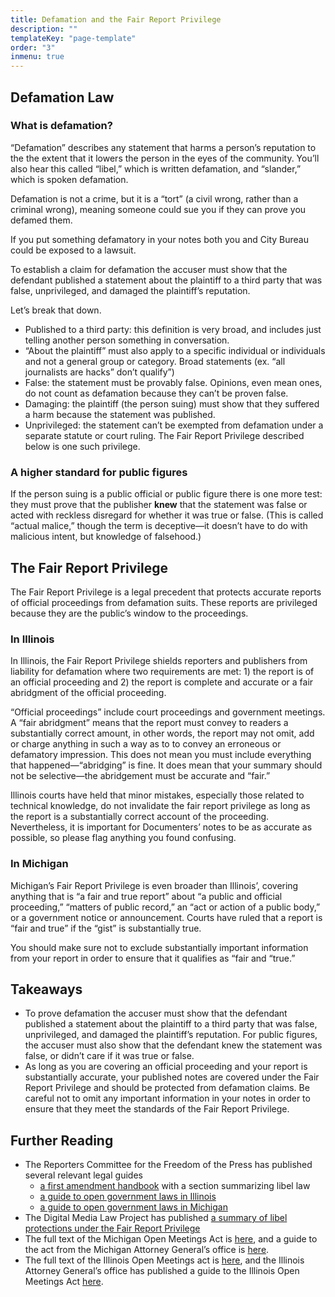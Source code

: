```yaml
---
title: Defamation and the Fair Report Privilege
description: ""
templateKey: "page-template"
order: "3"
inmenu: true
---
```


## Defamation Law

### What is defamation?

“Defamation” describes any statement that harms a person’s reputation to the the extent that it lowers the person in the eyes of the community. You’ll also hear this called “libel,” which is written defamation, and “slander,” which is spoken defamation.

Defamation is not a crime, but it is a “tort” (a civil wrong, rather than a criminal wrong), meaning someone could sue you if they can prove you defamed them.

If you put something defamatory in your notes both you and City Bureau could be exposed to a lawsuit.

To establish a claim for defamation the accuser must show that the defendant published a statement about the plaintiff to a third party that was false, unprivileged, and damaged the plaintiff’s reputation.

Let’s break that down.

- Published to a third party: this definition is very broad, and includes just telling another person something in conversation.
- “About the plaintiff” must also apply to a specific individual or individuals and not a general group or category. Broad statements (ex. “all journalists are hacks” don’t qualify”)
- False: the statement must be provably false. Opinions, even mean ones, do not count as defamation because they can’t be proven false.
- Damaging: the plaintiff (the person suing) must show that they suffered a harm because the statement was published.
- Unprivileged: the statement can’t be exempted from defamation under a separate statute or court ruling. The Fair Report Privilege described below is one such privilege.

### A higher standard for public figures

If the person suing is a public official or public figure there is one more test: they must prove that the publisher **knew** that the statement was false or acted with reckless disregard for whether it was true or false. (This is called “actual malice,” though the term is deceptive—it doesn’t have to do with malicious intent, but knowledge of falsehood.)

## The Fair Report Privilege

The Fair Report Privilege is a legal precedent that protects accurate reports of official proceedings from defamation suits. These reports are privileged because they are the public’s window to the proceedings.

### In Illinois

In Illinois, the Fair Report Privilege shields reporters and publishers from liability for defamation where two requirements are met: 1) the report is of an official proceeding and 2) the report is complete and accurate or a fair abridgment of the official proceeding.

“Official proceedings” include court proceedings and government meetings. A “fair abridgment” means that the report must convey to readers a substantially correct amount, in other words, the report may not omit, add or charge anything in such a way as to to convey an erroneous or defamatory impression. This does not mean you must include everything that happened—“abridging” is fine. It does mean that your summary should not be selective—the abridgement must be accurate and “fair.”

Illinois courts have held that minor mistakes, especially those related to technical knowledge, do not invalidate the fair report privilege as long as the report is a substantially correct account of the proceeding. Nevertheless, it is important for Documenters’ notes to be as accurate as possible, so please flag anything you found confusing.

### In Michigan

Michigan’s Fair Report Privilege is even broader than Illinois’, covering anything that is “a fair and true report” about “a public and official proceeding,” “matters of public record,” an “act or action of a public body,” or a government notice or announcement. Courts have ruled that a report is “fair and true” if the “gist” is substantially true.

You should make sure not to exclude substantially important information from your report in order to ensure that it qualifies as “fair and “true.”

## Takeaways

- To prove defamation the accuser must show that the defendant published a statement about the plaintiff to a third party that was false, unprivileged, and damaged the plaintiff’s reputation. For public figures, the accuser must also show that the defendant knew the statement was false, or didn’t care if it was true or false.
- As long as you are covering an official proceeding and your report is substantially accurate, your published notes are covered under the Fair Report Privilege and should be protected from defamation claims. Be careful not to omit any important information in your notes in order to ensure that they meet the standards of the Fair Report Privilege.

## Further Reading

- The Reporters Committee for the Freedom of the Press has published several relevant legal guides
  - [a first amendment handbook](https://www.rcfp.org/resources/first-amendment-handbook/#libel) with a section summarizing libel law
  - [a guide to open government laws in Illinois](https://www.rcfp.org/open-government-guide/illinois/)
  - [a guide to open government laws in Michigan](https://www.rcfp.org/open-government-guide/michigan/)
- The Digital Media Law Project has published [a summary of libel protections under the Fair Report Privilege](http://www.dmlp.org/legal-guide/fair-report-privilege)
- The full text of the Michigan Open Meetings Act is [here](http://www.legislature.mi.gov/documents/mcl/pdf/mcl-act-267-of-1976.pdf), and a guide to the act from the Michigan Attorney General’s office is [here](https://www.michigan.gov/documents/ag/OMA_handbook_287134_7.pdf).
- The full text of the Illinois Open Meetings act is [here](http://www.ilga.gov/legislation/ilcs/ilcs3.asp?ActID=84&ChapterID=2), and the Illinois Attorney General’s office has published a guide to the Illinois Open Meetings Act [here](https://www3.rps205.com/District/Documents/openmeet.pdf).
